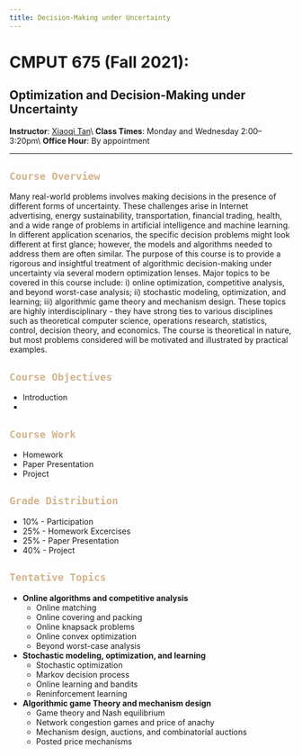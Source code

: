 ```yaml
---
title: Decision-Making under Uncertainty
---
```


>
# CMPUT 675 (Fall 2021):
## Optimization and Decision-Making under Uncertainty

**Instructor**: [Xiaoqi Tan](/)\\
**Class Times**: Monday and Wednesday 2:00–3:20pm\\
**Office Hour**: By appointment

---

## <span style="color:tan"> `Course Overview` </span> 

Many real-world problems involves making decisions in the presence of different forms of uncertainty. These challenges arise in Internet advertising, energy sustainability, transportation, financial trading, health, and a wide range of problems in artificial intelligence and machine learning. In different application scenarios, the specific decision problems might look different at first glance; however, the models and algorithms needed to address them are often similar. The purpose of this course is to provide a rigorous and insightful treatment of algorithmic decision-making under uncertainty via several modern optimization lenses. Major topics to be covered in this course include: i) online optimization, competitive analysis, and beyond worst-case analysis; ii) stochastic modeling, optimization, and learning; iii) algorithmic game theory and mechanism design. These topics are highly interdisciplinary - they have strong ties to various disciplines such as theoretical computer science, operations research, statistics, control, decision theory, and economics. The course is theoretical in nature, but most problems considered will be motivated and illustrated by practical examples.


## <span style="color:tan"> `Course Objectives` </span>
- Introduction
-    

## <span style="color:tan"> `Course Work` </span> 

- Homework
- Paper Presentation
- Project  

## <span style="color:tan"> `Grade Distribution` </span> 
- 10% - Participation  
- 25% - Homework Excercises
- 25% - Paper Presentation
- 40% - Project               


## <span style="color:tan"> `Tentative Topics` </span> 
>
- **Online algorithms and competitive analysis**
  - Online matching
  - Online covering and packing
  - Online knapsack problems
  - Online convex optimization
  - Beyond worst-case analysis
- **Stochastic modeling, optimization, and learning**
  - Stochastic optimization
  - Markov decision process
  - Online learning and bandits
  - Reninforcement learning
- **Algorithmic game Theory and mechanism design**
  - Game theory and Nash equilibrium
  - Network congestion games and price of anachy
  - Mechanism design, auctions, and combinatorial auctions
  - Posted price mechanisms